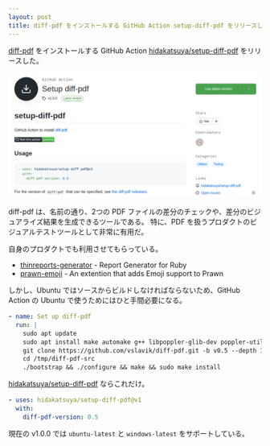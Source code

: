 ```yaml
---
layout: post
title: diff-pdf をインストールする GitHub Action setup-diff-pdf をリリースした
---
```


[diff-pdf](https://github.com/vslavik/diff-pdf) をインストールする GitHub Action [hidakatsuya/setup-diff-pdf](https://github.com/hidakatsuya/setup-diff-pdf) をリリースした。

![](/images/2021-04-17-setup-diff-pdf.png)

diff-pdf は、名前の通り、2つの PDF ファイルの差分のチェックや、差分のビジュアライズ結果を生成できるツールである。
特に、PDF を扱うプロダクトのビジュアルテストツールとして非常に有用だ。

自身のプロダクトでも利用させてもらっている。

- [thinreports-generator](https://github.com/thinreports/thinreports-generator) - Report Generator for Ruby
- [prawn-emoji](https://github.com/hidakatsuya/prawn-emoji) - An extention that adds Emoji support to Prawn

しかし、Ubuntu ではソースからビルドしなければならないため、GitHub Action の Ubuntu で使うためにはひと手間必要になる。

```yaml
- name: Set up diff-pdf
  run: |
    sudo apt update
    sudo apt install make automake g++ libpoppler-glib-dev poppler-utils libwxgtk3.0-gtk3-dev
    git clone https://github.com/vslavik/diff-pdf.git -b v0.5 --depth 1 /tmp/diff-pdf-src
    cd /tmp/diff-pdf-src
    ./bootstrap && ./configure && make && sudo make install
```

[hidakatsuya/setup-diff-pdf](https://github.com/marketplace/actions/setup-diff-pdf) ならこれだけ。

```yaml
- uses: hidakatsuya/setup-diff-pdf@v1
  with:
    diff-pdf-version: 0.5
```

現在の v1.0.0 では `ubuntu-latest` と `windows-latest` をサポートしている。

